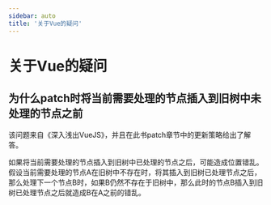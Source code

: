 ```yaml
---
sidebar: auto
title: '关于Vue的疑问'
---
```


# 关于Vue的疑问

## 为什么patch时将当前需要处理的节点插入到旧树中未处理的节点之前

该问题来自《深入浅出VueJS》，并且在此书patch章节中的更新策略给出了解答。

如果将当前需要处理的节点插入到旧树中已处理的节点之后，可能造成位置错乱。假设当前需要处理的节点A在旧树中不存在时，将其插入到旧树已处理节点之后，那么处理下一个节点B时，如果B仍然不存在于旧树中，那么此时的节点B插入到旧树已处理节点之后就造成B在A之前的错乱。

